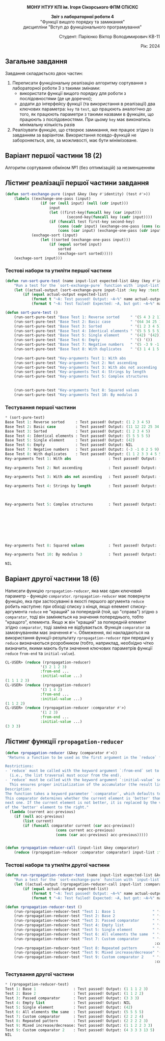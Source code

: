<p align="center"><b>МОНУ НТУУ КПІ ім. Ігоря Сікорського ФПМ СПіСКС</b></p>
<p align="center">
<b>Звіт з лабораторної роботи 4</b><br/>
"Функції вищого порядку та замикання"<br/>
дисципліни "Вступ до функціонального програмування"
</p>
<p align="right">Студент: Парієнко Віктор Володимирович КВ-11<p>
<p align="right">Рік: 2024<p>


## Загальне завдання
Завдання складаєтьсяз двох частин:
1. Переписати функціональну реалізацію алгоритму сортування з лабораторної роботи 3 з такими змінами:
    - використати функції вищого порядку для роботи з послідовностями (де це доречно);
    - додати до інтерфейсу функції (та використання в реалізації) два ключових параметра: `key` та `test`, що працюють аналогічно до того, як працюють параметри з такими назвами в функціях, що працюють з послідовностями. При цьому `key` має виконатись мінімальну кількість разів
2. Реалізувати функцію, що створює замикання, яке працює згідно із завданням за варіантом. Використання псевдо-функцій не забороняється, але, за можливості, має бути мінімізоване.

## Варіант першої частини 18 (2)
Алгоритм сортування обміном №1 (без оптимізацій) за незменшенням

## Лістинг реалізації першої частини завдання

```lisp
(defun sort-exchange-pure (input &key (key #'identity) (test #'>))
    (labels ((exchange-one-pass (input)
                (if (or (null input) (null (cdr input)))
                    input
                    (let ((first-key(funcall key (car input)))
                            (second-key(funcall key (cadr input))))
                    (if (funcall test first-key second-key)
                        (cons (cadr input) (exchange-one-pass (cons (car input) (cddr input))))
                        (cons (car input) (exchange-one-pass (cdr input)))))))
            (exchage-sort (input)
                (let ((sorted (exchange-one-pass input)))
                    (if (equal sorted input)
                        sorted
                        (exchage-sort sorted)))))
    (exchage-sort input)))
```
### Тестові набори та утиліти першої частини

```lisp
(defun run-sort-pure-test (name input-list expected-list &key (key #'identity) (test #'>))
    "Run a test for the `sort-exchange-pure` function with `input-list` and compare it to `expected-list`"
    (let ((actual-output (sort-exchange-pure input-list :key key :test test)))
        (if (equal actual-output expected-list)
            (format t "~A: Test passed! Output: ~A~%" name actual-output)
            (format t "~A: Test failed! Expected: ~A, but got: ~A~%" name expected-list actual-output))))

(defun sort-pure-test ()
    (run-sort-pure-test "Base Test 1: Reverse sorted     " '(5 4 3 2 1) '(1 2 3 4 5))
    (run-sort-pure-test "Base Test 2: Basic case         " '(64 34 25 12 22 11 90) '(11 12 22 25 34 64 90))
    (run-sort-pure-test "Base Test 3: Sorted             " '(1 2 3 4 5) '(1 2 3 4 5))
    (run-sort-pure-test "Base Test 4: Identical elements " '(5 5 5 5 5) '(5 5 5 5 5))
    (run-sort-pure-test "Base Test 5: Single element     " '(42) '(42))
    (run-sort-pure-test "Base Test 6: Empty              " '() '())
    (run-sort-pure-test "Base Test 7: Negative numbers   " '(5 -3 9 -1 0 2) '(-3 -1 0 2 5 9))
    (run-sort-pure-test "Base Test 8: With duplicates    " '(3 1 4 1 5 9 2 6 5 3 5) '(1 1 2 3 3 4 5 5 5 6 9))
    
    (run-sort-pure-test "Key-arguments Test 1: With abs                 " '(3 -4 2 -1 5) '(-1 2 3 -4 5) :key #'abs)
    (run-sort-pure-test "Key-arguments Test 2: Not ascending            " '(3 -4 2 -1 5) '(5 3 2 -1 -4) :test #'<)
    (run-sort-pure-test "Key-arguments Test 3: With abs not ascending   " '(3 -4 2 -1 5) '(5 -4 3 2 -1) :key #'abs :test #'<)
    (run-sort-pure-test "Key-arguments Test 4: Strings by length        " '("apple" "kiwi" "banana" "pear")  '("kiwi" "pear" "apple" "banana") :key #'length)
    (run-sort-pure-test "Key-arguments Test 5: Complex structures       " '((:name "Alice" :age 30) (:name "Bob" :age 25) (:name "Charlie" :age 35))
                                                                          '((:name "Bob" :age 25) (:name "Alice" :age 30) (:name "Charlie" :age 35))
                                                                            :key (lambda (x) (getf x :age)))
    (run-sort-pure-test "Key-arguments Test 8: Squared values           " '(-3 1 0.5 -2 2) '(0.5 1 -2 2 -3) :key (lambda (x) (* x x)))
    (run-sort-pure-test "Key-arguments Test 10: By modulus 3            " '(3 7 2 9 4 1) '(3 9 7 4 1 2) :key (lambda (x) (mod x 3))))
```
### Тестування першої частини

```lisp
* (sort-pure-test)
Base Test 1: Reverse sorted     : Test passed! Output: (1 2 3 4 5)
Base Test 2: Basic case         : Test passed! Output: (11 12 22 25 34 64 90)
Base Test 3: Sorted             : Test passed! Output: (1 2 3 4 5)
Base Test 4: Identical elements : Test passed! Output: (5 5 5 5 5)
Base Test 5: Single element     : Test passed! Output: (42)
Base Test 6: Empty              : Test passed! Output: NIL
Base Test 7: Negative numbers   : Test passed! Output: (-3 -1 0 2 5 9)
Base Test 8: With duplicates    : Test passed! Output: (1 1 2 3 3 4 5 5 5 6 9)
Key-arguments Test 1: With abs                 : Test passed! Output: (-1 2 3
                                                                       -4 5)
Key-arguments Test 2: Not ascending            : Test passed! Output: (5 3 2 -1
                                                                       -4)
Key-arguments Test 3: With abs not ascending   : Test passed! Output: (5 -4 3 2
                                                                       -1)
Key-arguments Test 4: Strings by length        : Test passed! Output: (kiwi
                                                                       pear
                                                                       apple
                                                                       banana)
Key-arguments Test 5: Complex structures       : Test passed! Output: ((NAME
                                                                        Bob AGE
                                                                        25)
                                                                       (NAME
                                                                        Alice
                                                                        AGE 30)
                                                                       (NAME
                                                                        Charlie
                                                                        AGE 35))
Key-arguments Test 8: Squared values           : Test passed! Output: (0.5 1 -2
                                                                       2 -3)
Key-arguments Test 10: By modulus 3            : Test passed! Output: (3 9 7 4
                                                                       1 2)
NIL
```
## Варіант другої частини 18 (6)
Написати функцію `rpropagation-reducer`, яка має один ключовий параметр - функцію `comparator`. `rpropagation-reducer` має повернути функцію, яка при застосуванні в якості першого аргумента `reduce` робить наступне: при обході списку з кінця, якщо елемент списку-аргумента `reduce` не "кращий" за попередній (той, що "справа") згідно з `comparator`, тоді він заміняється на значення попереднього, тобто "кращого", елемента. Якщо ж він "кращий" за попередній елемент згідно `comparator`, тоді заміна не відбувається. Функція `comparator` за замовчуванням має значення `#'<`. Обмеження, які накладаються на використання функції-результату `rpropagation-reducer` при передачі у `reduce` визначаються розробником (тобто, наприклад, необхідно чітко визначити, якими мають бути значення ключових параметрів функції `reduce` `from-end` та `initial-value`).

```lisp
CL-USER> (reduce (rpropagation-reducer)
                '(3 2 1 2 3)
                :from-end ...
                :initial-value ...)
(1 1 1 2 3)
CL-USER> (reduce (rpropagation-reducer)
                '(3 1 4 2)
                :from-end ...
                :initial-value ...)
(1 1 2 2)
CL-USER> (reduce (rpropagation-reducer :comparator #'>)
                '(1 2 3)
                :from-end ...
                :initial-value ...)
(3 3 3)
```

## Лістинг функції `rpropagation-reducer`

```lisp
(defun rpropagation-reducer (&key (comparator #'<))
 "Returns a function to be used as the first argument in the `reduce` function.

Restrictions:
- `reduce` must be called with the keyword argument `:from-end` set to `t`
  (i.e., the list traversal must occur from the end).
- `reduce` must be called with the keyword argument `:initial-value` set to `nil`.
  This ensures proper initialization of the accumulator (the result list).
Description:
The function takes a keyword parameter `:comparator`, which defaults to `#'<`.
This comparator determines whether the current element is 'better' than the 
next one. If the current element is not better, it is replaced by the value 
of the 'better' element to the right."
  (lambda (current acc-previous)
    (if (null acc-previous)
        (list current)
        (if (funcall comparator current (car acc-previous))
                       (cons current acc-previous)  
                       (cons (car acc-previous) acc-previous)))))


(defun rpropagation-reducer-call (input-list &key comparator)
    (reduce (rpropagation-reducer :comparator comparator) input-list :from-end t :initial-value nil))
```
### Тестові набори та утиліти другої частини

```lisp
(defun run-rpropagation-reducer-test (name input-list expected-list &key (comparator #'<))
    "Run a test for the `sort-exchange-pure` function with `input-list` and compare it to `expected-list`"
    (let ((actual-output (rpropagation-reducer-call input-list :comparator comparator)))
        (if (equal actual-output expected-list)
            (format t "~A: Test passed! Output: ~A~%" name actual-output)
            (format t "~A: Test failed! Expected: ~A, but got: ~A~%" name expected-list actual-output))))

(defun rpropagation-reducer-test ()
    (run-rpropagation-reducer-test "Test 1: Base 1                 " '(3 2 1 2 3) '(1 1 1 2 3))
    (run-rpropagation-reducer-test "Test 2: Base 2                 " '(3 1 4 2) '(1 1 2 2))
    (run-rpropagation-reducer-test "Test 3: Passed comparator      " '(1 2 3 ) '(3 3 3) :comparator #'>)
    (run-rpropagation-reducer-test "Test 4: Empty list             " '() '())
    (run-rpropagation-reducer-test "Test 5: Single element         " '(42) '(42))
    (run-rpropagation-reducer-test "Test 6: All elements the same  " '(5 5 5 5) '(5 5 5 5))
    (run-rpropagation-reducer-test "Test 7: Custom comparator      " '(1 3 2 4) '(2 2 2 4) 
                                                                    :comparator (lambda (a b) (evenp a)))
    (run-rpropagation-reducer-test "Test 8: Repeated pattern       " '(3 2 3 2 3) '(2 2 2 2 3))    
    (run-rpropagation-reducer-test "Test 9: Mixed increase/decrease" '(10 1 4 2 8 3) '(1 1 2 2 3 3))                                                            
    (run-rpropagation-reducer-test "Test 9: Custom comparator 2    " '(4 0.5 0.2 3 13 5) '(4 3 3 3 13 5) 
                                                                    :comparator (lambda (a b) (> (* a a) 1))))
```
### Тестування другої частини

```lisp
* (rpropagation-reducer-test)
Test 1: Base 1                 : Test passed! Output: (1 1 1 2 3)
Test 2: Base 2                 : Test passed! Output: (1 1 2 2)
Test 3: Passed comparator      : Test passed! Output: (3 3 3)
Test 4: Empty list             : Test passed! Output: NIL
Test 5: Single element         : Test passed! Output: (42)
Test 6: All elements the same  : Test passed! Output: (5 5 5 5)
Test 7: Custom comparator      : Test passed! Output: (2 2 2 4)
Test 8: Repeated pattern       : Test passed! Output: (2 2 2 2 3)
Test 9: Mixed increase/decrease: Test passed! Output: (1 1 2 2 3 3)
Test 9: Custom comparator 2    : Test passed! Output: (4 3 3 3 13 5)
NIL
```

